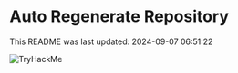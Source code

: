 # Auto Regenerate Repository

This README was last updated: 2024-09-07 06:51:22

 ![TryHackMe](https://tryhackme.com/badge/533634)